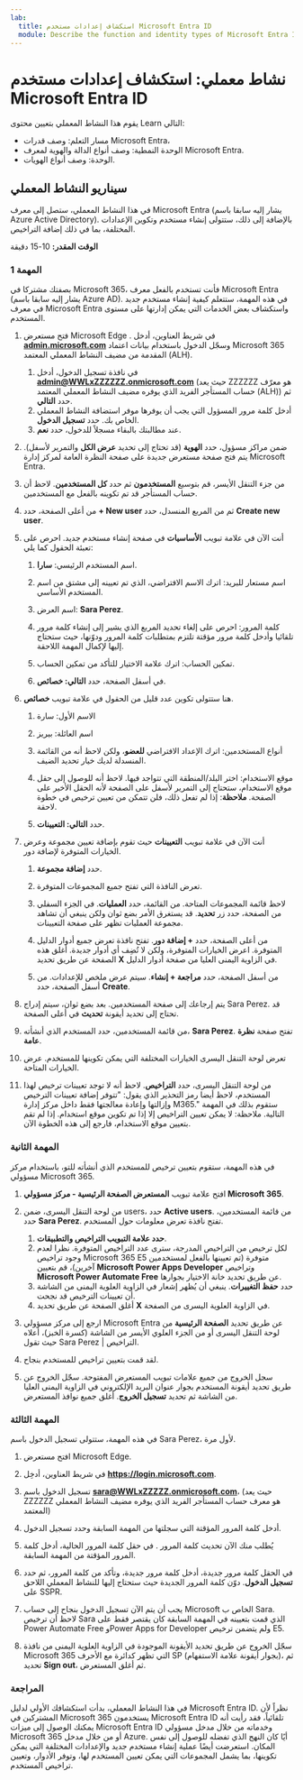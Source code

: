```yaml
---
lab:
  title: استكشاف إعدادات مستخدم Microsoft Entra ID
  module: Describe the function and identity types of Microsoft Entra ID
---
```


# نشاط معملي: استكشاف إعدادات مستخدم Microsoft Entra ID

يقوم هذا النشاط المعملي بتعيين محتوى Learn التالي:

- مسار التعلم: وصف قدرات Microsoft Entra،
- الوحدة النمطية: وصف أنواع الدالة والهوية لمعرف Microsoft Entra.
- الوحدة: وصف أنواع الهويات.

## سيناريو النشاط المعملي

في هذا النشاط المعملي، ستصل إلى معرف Microsoft Entra (يشار إليه سابقا باسم Azure Active Directory).  بالإضافة إلى ذلك، ستتولى إنشاء مستخدم وتكوين الإعدادات المختلفة، بما في ذلك إضافة التراخيص.  

**الوقت المقدر:** 10-15 دقيقة

### المهمة 1

بصفتك مشتركا في Microsoft 365، فأنت تستخدم بالفعل معرف Microsoft Entra (يشار إليه سابقا باسم Azure AD).  في هذه المهمة، ستتعلم كيفية إنشاء مستخدم جديد في معرف Microsoft Entra واستكشاف بعض الخدمات التي يمكن إدارتها على مستوى المستخدم.

1. فتح مستعرض Microsoft Edge . في شريط العناوين، أدخل **[admin.microsoft.com](https://admin.microsoft.com)** وسجّل الدخول باستخدام بيانات اعتماد Microsoft 365 المقدمة من مضيف النشاط المعملي المعتمد (ALH).
    1. في نافذة تسجيل الدخول، أدخل **admin@WWLxZZZZZZ.onmicrosoft.com** (حيث يعد ZZZZZZ هو معرّف حساب المستأجر الفريد الذي يوفره مضيف النشاط المعملي المعتمد (ALH)) ثم حدد **التالي**.
    1. أدخل كلمة مرور المسؤول التي يجب أن يوفرها موفر استضافة النشاط المعملي الخاص بك. حدد **تسجيل الدخول**.
    1. عند مطالبتك بالبقاء مسجلاً للدخول، حدد **نعم**.

1. ضمن مراكز مسؤول، حدد **الهوية** (قد تحتاج إلى تحديد **عرض الكل** والتمرير لأسفل).  يتم فتح صفحة مستعرض جديدة على صفحة النظرة العامة لمركز إدارة Microsoft Entra.

1. من جزء التنقل الأيسر، قم بتوسيع **المستخدمون** ثم حدد **كل المستخدمين**. لاحظ أن حساب المستأجر قد تم تكوينه بالفعل مع المستخدمين.

1. من أعلى الصفحة، حدد **+ New user** ثم من المربع المنسدل، حدد **Create new user**.

1. أنت الآن في علامة تبويب **الأساسيات** في صفحة إنشاء مستخدم جديد. احرص على تعبئة الحقول كما يلي:
    1. اسم المستخدم الرئيسي: **سارا**.

    1. اسم مستعار للبريد: اترك الاسم الافتراضي، الذي تم تعيينه إلى مشتق من اسم المستخدم الأساسي.

    1. اسم العرض: **Sara Perez**.

    1. كلمة المرور: احرص على إلغاء تحديد المربع الذي يشير إلى إنشاء كلمة مرور تلقائيا وأدخل كلمة مرور مؤقتة تلتزم بمتطلبات كلمة المرور ودوّنها، حيث ستحتاج إليها لإكمال المهمة اللاحقة.

    1. تمكين الحساب: اترك علامة الاختيار للتأكد من تمكين الحساب.

    1. في أسفل الصفحة، حدد **التالي: خصائص**.

1. هنا ستتولى تكوين عدد قليل من الحقول في علامة تبويب **خصائص**.

    1. الاسم الأول: سارة

    1. اسم العائلة: بيريز

    1. أنواع المستخدمين: اترك الإعداد الافتراضي **للعضو**، ولكن لاحظ أنه من القائمة المنسدلة لديك خيار تحديد الضيف.

    1. موقع الاستخدام: اختر البلد/المنطقة التي تتواجد فيها.  لاحظ أنه للوصول إلى حقل موقع الاستخدام، ستحتاج إلى التمرير لأسفل على الصفحة لأنه الحقل الأخير على الصفحة.  **ملاحظة**: إذا لم تفعل ذلك، فلن تتمكن من تعيين ترخيص في خطوة لاحقة.

    1. حدد **التالي: التعيينات**.

1. أنت الآن في علامة تبويب **التعيينات** حيث تقوم بإضافة تعيين مجموعة وعرض الخيارات المتوفرة لإضافة دور.

    1. حدد **إضافة مجموعة**.

    1. تعرض النافذة التي تفتح جميع المجموعات المتوفرة.  

    1. لاحظ قائمة المجموعات المتاحة.  من القائمة، حدد **العمليات**.  في الجزء السفلي من الصفحة، حدد زر **تحديد**.  قد يستغرق الأمر بضع ثوان ولكن ينبغي أن تشاهد مجموعة العمليات تظهر على صفحة التعيينات.

    1. من أعلى الصفحة، حدد **+ إضافة دور**.  تفتح نافذة تعرض جميع أدوار الدليل المتوفرة.  اعرض الخيارات المتوفرة، ولكن لا تُضِف أي أدوار جديدة.  أغلق هذه الصفحة عن طريق تحديد **X** في الزاوية اليمنى العليا من صفحة أدوار الدليل.
    1. من أسفل الصفحة، حدد **مراجعة + إنشاء**. سيتم عرض ملخص للإعدادات.  من أسفل الصفحة، حدد **Create**.

1. يتم إرجاعك إلى صفحة المستخدمين.  بعد بضع ثوان، سيتم إدراج Sara Perez.  قد تحتاج إلى تحديد أيقونة **تحديث** في أعلى الصفحة.

1. من قائمة المستخدمين، حدد المستخدم الذي أنشأته، **Sara Perez**.  تفتح صفحة **نظرة عامة**.

1. تعرض لوحة التنقل اليسرى الخيارات المختلفة التي يمكن تكوينها للمستخدم. عرض الخيارات المتاحة.

1. من لوحة التنقل اليسرى، حدد **التراخيص**.  لاحظ أنه لا توجد تعيينات ترخيص لهذا المستخدم، لاحظ أيضا رمز التحذير الذي يقول: "تتوفر إضافة تعيينات الترخيص وإزالتها وإعادة معالجتها فقط داخل مركز إدارة M365."  ستقوم بذلك في المهمة التالية.  ملاحظة: لا يمكن تعيين التراخيص إلا إذا تم تكوين موقع استخدام. إذا لم تقم بتعيين موقع الاستخدام، فارجع إلى هذه الخطوة الآن.

### المهمة الثانية

في هذه المهمة، ستقوم بتعيين ترخيص للمستخدم الذي أنشأته للتو، باستخدام مركز مسؤولي Microsoft 365.

1. افتح علامة تبويب **المستعرض الصفحة الرئيسية - مركز مسؤولي Microsoft 365**.

1. من لوحة التنقل اليسرى، ضمن users، حدد **Active users**.  من قائمة المستخدمين، حدد **Sara Perez**.  تفتح نافذة تعرض معلومات حول المستخدم.  

    1. **حدد علامة التبويب التراخيص والتطبيقات**.
    1. لكل ترخيص من التراخيص المدرجة، سترى عدد التراخيص المتوفرة.  نظرا لعدم وجود تراخيص Microsoft 365 E5 متوفرة (تم تعيينها بالفعل لمستخدمين آخرين)، قم بتعيين **Microsoft Power Apps Developer** وتراخيص **Microsoft Power Automate Free** عن طريق تحديد خانة الاختيار بجوارها.
    1. حدد **حفظ التغييرات**. ينبغي أن يُظهر إشعار في الزاوية العلوية اليمنى من الشاشة أن تعيينات الترخيص قد نجحت.
    1. أغلق الصفحة عن طريق تحديد **X** في الزاوية العلوية اليسرى من الصفحة.

1. ارجع إلى مركز مسؤولي Microsoft Entra عن طريق تحديد **الصفحة الرئيسية** من لوحة التنقل اليسرى أو من الجزء العلوي الأيسر من الشاشة (كسرة الخبز)، أعلاه حيث تقول Sara Perez | التراخيص.

1. لقد قمت بتعيين تراخيص للمستخدم بنجاح.

1. سجل الخروج من جميع علامات تبويب المستعرض المفتوحة. سجّل الخروج عن طريق تحديد أيقونة المستخدم بجوار عنوان البريد الإلكتروني في الزاوية اليمنى العليا من الشاشة ثم تحديد **تسجيل الخروج**. أغلق جميع نوافذ المستعرض.

### المهمة الثالثة

في هذه المهمة، ستتولى تسجيل الدخول باسم Sara Perez، لأول مرة.

1. افتح مستعرض Microsoft Edge.

2. في شريط العناوين، أدخِل **https://login.microsoft.com**.

3. تسجيل الدخول باسم **sara@WWLxZZZZZ.onmicrosoft.com**، (حيث يعد ZZZZZZ هو معرف حساب المستأجر الفريد الذي يوفره مضيف النشاط المعملي المعتمد)
4. أدخل كلمة المرور المؤقتة التي سجلتها من المهمة السابقة وحدد تسجيل الدخول.

5. يُطلب منك الآن تحديث كلمة المرور . في حقل كلمة المرور الحالية، أدخل كلمة المرور المؤقتة من المهمة السابقة.

6. في الحقل كلمة مرور جديدة، أدخل كلمة مرور جديدة، وتأكد من كلمة المرور، ثم حدد **تسجيل الدخول**.  دوّن كلمة المرور الجديدة حيث ستحتاج إليها للنشاط المعملي اللاحق على SSPR.

7. يجب أن يتم الآن تسجيل الدخول بنجاح إلى حساب Microsoft الخاص ب Sara.  لاحظ أن ترخيص Sara الذي قمت بتعيينه في المهمة السابقة كان يقتصر فقط على Power Automate Free وPower Apps for Developer ولم يتضمن ترخيص E5.

8. سجّل الخروج عن طريق تحديد الأيقونة الموجودة في الزاوية العلوية اليمنى من نافذة Microsoft 365 التي تظهر كدائرة مع الأحرف SP (بجوار أيقونة علامة الاستفهام)، ثم تحديد **Sign out**، ثم أغلق المستعرض.

### المراجعة

في هذا النشاط المعملي، بدأت استكشافك الأولي لدليل Microsoft Entra ID. نظراً لأن المشتركين في Microsoft 365 يستخدمون Microsoft Entra ID تلقائياً، فقد رأيت أنه يمكنك الوصول إلى ميزات Microsoft Entra ID وخدماته من خلال مدخل مسؤولي Microsoft 365 أو من خلال مدخل Azure.  أيًا كان النهج الذي تفضله للوصول إلى نفس المكان.  استعرضت أيضًا عملية إنشاء مستخدم جديد والإعدادات المختلفة التي يمكن تكوينها، بما يشمل المجموعات التي يمكن تعيين المستخدم لها، وتوفر الأدوار، وتعيين تراخيص المستخدم.
